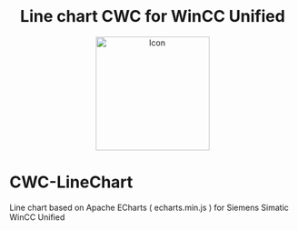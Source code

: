 <h1 align="center" style="margin-top: 0px;">Line chart CWC for WinCC Unified</h1>

<p align="center" style="margin-bottom: 0px !important;">
  <img width="200" src="/assets/loco.png" alt="Icon" align="center">
</p>

# CWC-LineChart
Line chart based on Apache ECharts ( echarts.min.js ) for Siemens Simatic WinCC Unified
